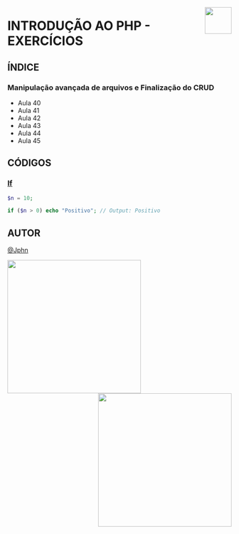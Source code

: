 <!-- HEADER -->
<a href="https://www.beacademy.com.br/devstartpaylivre/" target="_blank"><img src="https://www.beacademy.com.br/wp-content/uploads/2022/02/Cubo.png" align="right" width="60"/></a>

# INTRODUÇÃO AO PHP - EXERCÍCIOS
<!-- /HEADER -->

<!-- BODY -->
<!-- INDEX -->
## ÍNDICE

### Manipulação avançada de arquivos e Finalização do CRUD

- Aula 40
- Aula 41
- Aula 42
- Aula 43
- Aula 44
- Aula 45

<!-- MAIN -->
## CÓDIGOS

<!-- SECTION -->
### [If](./se.php)

```php
$n = 10;

if ($n > 0) echo "Positivo"; // Output: Positivo
```
<!-- /SECTION -->
<!-- /MAIN -->
<!-- /BODY -->

<!-- FOOTER -->
## AUTOR

[@Jphn](https://github.com/Jphn)

<a href="https://www.beacademy.com.br/" target="_blank"><img src="https://www.beacademy.com.br/wp-content/uploads/2019/11/Logo-Topo.png" width="300" align="left" /></a>
<a href="https://www.paylivre.com/" target="_blank"><img src="https://web.paylivre.com/static/media/logo-blue.c7100186.png" width="300" align="right" /></a>
<!-- /FOOTER -->